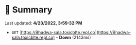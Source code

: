 # 📖 Summary
Last updated: **4/23/2022, 3:59:32 PM**

- `GET` [https://Bhadwa-sala.toxicblte.repl.co](https://Bhadwa-sala.toxicblte.repl.co) - **Down** (2143ms)

